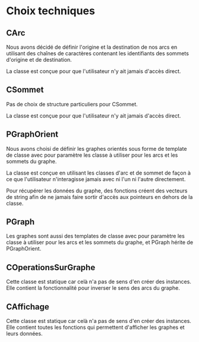 # Choix techniques

## CArc

Nous avons décidé de définir l'origine et la destination de nos arcs en utilisant des chaînes de caractères contenant les identifiants des sommets d'origine et de destination.

La classe est conçue pour que l'utilisateur n'y ait jamais d'accès direct.

## CSommet

Pas de choix de structure particuliers pour CSommet.

La classe est conçue pour que l'utilisateur n'y ait jamais d'accès direct.

## PGraphOrient

Nous avons choisi de définir les graphes orientés sous forme de template de classe avec pour paramètre les classe à utiliser pour les arcs et les sommets du graphe.

La classe est conçue en utilisant les classes d'arc et de sommet de façon à ce que l'utilisateur n'interagisse jamais avec ni l'un ni l'autre directement.

Pour récupérer les données du graphe, des fonctions créent des vecteurs de string afin de ne jamais faire sortir d'accès aux pointeurs en dehors de la classe.

## PGraph

Les graphes sont aussi des templates de classe avec pour paramètre les classe à utiliser pour les arcs et les sommets du graphe, et PGraph hérite de PGraphOrient.

## COperationsSurGraphe

Cette classe est statique car celà n'a pas de sens d'en créer des instances. Elle contient la fonctionnalité pour inverser le sens des arcs du graphe.

## CAffichage

Cette classe est statique car celà n'a pas de sens d'en créer des instances. Elle contient toutes les fonctions qui permettent d'afficher les graphes et leurs données.
